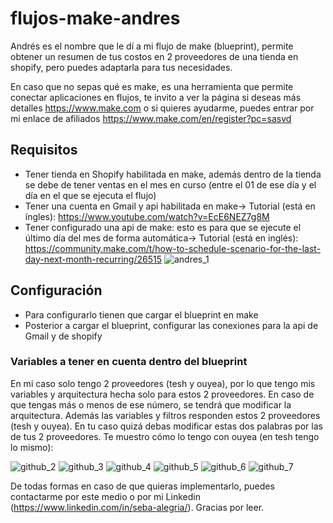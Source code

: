 # flujos-make-andres
Andrés es el nombre que le dí a mi flujo de make (blueprint), permite obtener un resumen de tus costos en 2 proveedores de una tienda en shopify, pero puedes adaptarla para tus necesidades.

En caso que no sepas qué es make, es una herramienta que permite conectar aplicaciones en flujos, te invito a ver la página si deseas más detalles https://www.make.com o si quieres ayudarme, puedes entrar por mi enlace de afiliados https://www.make.com/en/register?pc=sasvd

## Requisitos 
- Tener tienda en Shopify habilitada en make, además dentro de la tienda se debe de tener ventas en el mes en curso (entre el 01 de ese día y el día en el que se ejecuta el flujo)
- Tener una cuenta en Gmail y api habilitada en make-> Tutorial (está en íngles): https://www.youtube.com/watch?v=EcE6NEZ7g8M
- Tener configurado una api de make: esto es para que se ejecute el último día del mes de forma automática-> Tutorial (está en inglés): https://community.make.com/t/how-to-schedule-scenario-for-the-last-day-next-month-recurring/26515
![andres_1](https://github.com/user-attachments/assets/2f432c1c-c49a-4e35-9304-fcf828f6231d)

## Configuración
- Para configurarlo tienen que cargar el blueprint en make
- Posterior a cargar el blueprint, configurar las conexiones para la api de Gmail y de shopify

### Variables a tener en cuenta dentro del blueprint
En mi caso solo tengo 2 proveedores (tesh y ouyea), por lo que tengo mis variables y arquitectura hecha solo para estos 2 proveedores. En caso de que tengas más o menos de ese número, se tendrá que modificar la arquitectura. Además las variables y filtros responden estos 2 proveedores (tesh y ouyea). En tu caso quizá debas modificar estas dos palabras por las de tus 2 proveedores. Te muestro cómo lo tengo con ouyea (en tesh tengo lo mismo):

![github_2](https://github.com/user-attachments/assets/da56193c-3b69-4694-8957-c84ffe62a41d)
![github_3](https://github.com/user-attachments/assets/1f676f58-cd48-4e07-a0be-9344f4dcfae2)
![github_4](https://github.com/user-attachments/assets/c2f13d78-7f53-476a-b393-413e0f3eda2a)
![github_5](https://github.com/user-attachments/assets/9d9c5216-fdb0-44bf-9a88-7d59a339ef3f)
![github_6](https://github.com/user-attachments/assets/ee35d77c-5211-4368-b4f0-78f82ef507d3)
![github_7](https://github.com/user-attachments/assets/3346952e-5486-4565-8d10-6a0e7df0b9c9)

De todas formas en caso de que quieras implementarlo, puedes contactarme por este medio o por mi Linkedin (https://www.linkedin.com/in/seba-alegria/). Gracias por leer.

